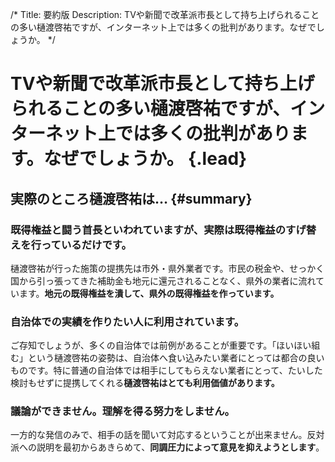 /*
Title: 要約版
Description: TVや新聞で改革派市長として持ち上げられることの多い樋渡啓祐ですが、インターネット上では多くの批判があります。なぜでしょうか。
*/

# TVや新聞で改革派市長として持ち上げられることの多い樋渡啓祐ですが、インターネット上では多くの批判があります。なぜでしょうか。 {.lead}

## 実際のところ樋渡啓祐は… {#summary}

<div class="row">
<div class="markdown col-md-6">
<h3 class="lead">既得権益と闘う首長といわれていますが、実際は既得権益のすげ替えを行っているだけです。</h3>

樋渡啓祐が行った施策の提携先は市外・県外業者です。市民の税金や、せっかく国から引っ張ってきた補助金も地元に還元されることなく、県外の業者に流れています。<strong>地元の既得権益を潰して、県外の既得権益を作っています。</strong>

</div>
<div class="markdown col-md-6">

<h3 class="lead">自治体での実績を作りたい人に利用されています。</h3>

ご存知でしょうが、多くの自治体では前例があることが重要です。「ほいほい組む」という樋渡啓祐の姿勢は、自治体へ食い込みたい業者にとっては都合の良いものです。特に普通の自治体では相手にしてもらえない業者にとって、たいした検討もせずに提携してくれる<strong>樋渡啓祐はとても利用価値があります。</strong>

</div>
</div>

<div class="row">
<div class="markdown col-md-6">
<h3 class="lead">議論ができません。理解を得る努力をしません。</h3>

一方的な発信のみで、相手の話を聞いて対応するということが出来ません。反対派への説明を最初からあきらめて、<strong>同調圧力によって意見を抑えようとします</strong>。

</div>

<div class="markdown col-md-6">

</div>
</div>